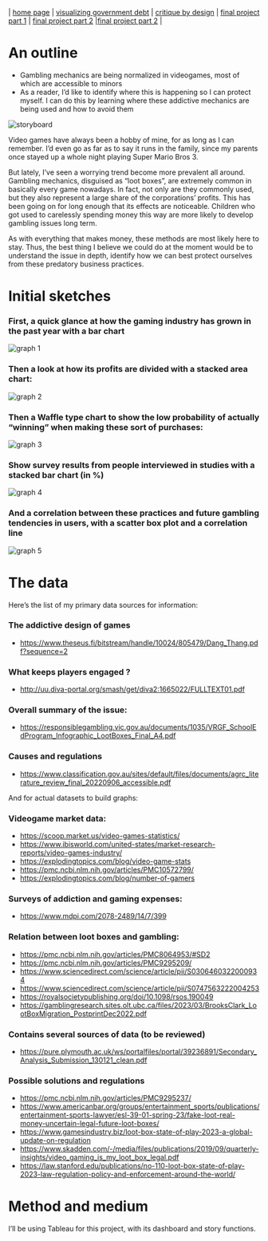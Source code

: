 | [home page](https://h-calderon.github.io/portfolio/) | [visualizing government debt](visualizing-government-debt.md) | [critique by design](critique-by-design.md) | [final project part 1](final-project-part-1.md) | [final project part 2](final-project-part-3.md) |[final project part 2](final-project-part-3.md) |

# An outline
* Gambling mechanics are being normalized in videogames, most of which are accessible to minors
* As a reader, I’d like to identify where this is happening so I can protect myself. I can do this by learning where these addictive mechanics are being used and how to avoid them

![storyboard](storyboard.jpg)
 
Video games have always been a hobby of mine, for as long as I can remember. I’d even go as far as to say it runs in the family, since my parents once stayed up a whole night playing Super Mario Bros 3.

But lately, I’ve seen a worrying trend become more prevalent all around. Gambling mechanics, disguised as “loot boxes”, are extremely common in basically every game nowadays. In fact, not only are they commonly used, but they also represent a large share of the corporations’ profits.
This has been going on for long enough that its effects are noticeable. Children who got used to carelessly spending money this way are more likely to develop gambling issues long term.

As with everything that makes money, these methods are most likely here to stay. Thus, the best thing I believe we could do at the moment would be to understand the issue in depth, identify how we can best protect ourselves from these predatory business practices.

# Initial sketches

### First, a quick glance at how the gaming industry has grown in the past year with a bar chart


![graph 1](graph1.jpg)
 
### Then a look at how its profits are divided with a stacked area chart:

![graph 2](graph2.jpg)
 
### Then a Waffle type chart to show the low probability of actually “winning” when making these sort of purchases:

![graph 3](graph3.jpg)

### Show survey results from people interviewed in studies with a stacked bar chart (in %)

![graph 4](graph4.jpg)

### And a correlation between these practices and future gambling tendencies in users, with a scatter box plot and a correlation line

![graph 5](graph5.jpg)
 

# The data

Here’s the list of my primary data sources for information:
### The addictive design of games
* https://www.theseus.fi/bitstream/handle/10024/805479/Dang_Thang.pdf?sequence=2
### What keeps players engaged ?
* http://uu.diva-portal.org/smash/get/diva2:1665022/FULLTEXT01.pdf
### Overall summary of the issue:
* https://responsiblegambling.vic.gov.au/documents/1035/VRGF_SchoolEdProgram_Infographic_LootBoxes_Final_A4.pdf
### Causes and regulations
* https://www.classification.gov.au/sites/default/files/documents/agrc_literature_review_final_20220906_accessible.pdf

And for actual datasets to build graphs:
### Videogame market data:
* https://scoop.market.us/video-games-statistics/
* https://www.ibisworld.com/united-states/market-research-reports/video-games-industry/
* https://explodingtopics.com/blog/video-game-stats
* https://pmc.ncbi.nlm.nih.gov/articles/PMC10572799/
* https://explodingtopics.com/blog/number-of-gamers
  
### Surveys of addiction and gaming expenses:
* https://www.mdpi.com/2078-2489/14/7/399
### Relation between loot boxes and gambling:
* https://pmc.ncbi.nlm.nih.gov/articles/PMC8064953/#SD2
* https://pmc.ncbi.nlm.nih.gov/articles/PMC9295209/
* https://www.sciencedirect.com/science/article/pii/S0306460322000934
* https://www.sciencedirect.com/science/article/pii/S0747563222004253
* https://royalsocietypublishing.org/doi/10.1098/rsos.190049
* https://gamblingresearch.sites.olt.ubc.ca/files/2023/03/BrooksClark_LootBoxMigration_PostprintDec2022.pdf
### Contains several sources of data (to be reviewed)
* https://pure.plymouth.ac.uk/ws/portalfiles/portal/39236891/Secondary_Analysis_Submission_130121_clean.pdf 
### Possible solutions and regulations
* https://pmc.ncbi.nlm.nih.gov/articles/PMC9295237/
* https://www.americanbar.org/groups/entertainment_sports/publications/entertainment-sports-lawyer/esl-39-01-spring-23/fake-loot-real-money-uncertain-legal-future-loot-boxes/
* https://www.gamesindustry.biz/loot-box-state-of-play-2023-a-global-update-on-regulation
* https://www.skadden.com/-/media/files/publications/2019/09/quarterly-insights/video_gaming_is_my_loot_box_legal.pdf
* https://law.stanford.edu/publications/no-110-loot-box-state-of-play-2023-law-regulation-policy-and-enforcement-around-the-world/
  
# Method and medium
I’ll be using Tableau for this project, with its dashboard and story functions.
